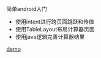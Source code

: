 简单android入门
- 使用intent进行跨页面跳跃和传值
- 使用TableLayout布局计算器页面
- 使用java逻辑完善计算器结果

[demo](https://raw.githubusercontent.com/wuyxp/testAndroid/master/asset/android_calculator.gif)